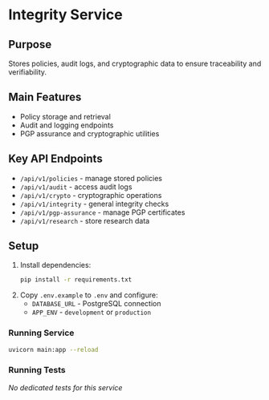 # Integrity Service

## Purpose
Stores policies, audit logs, and cryptographic data to ensure traceability and verifiability.

## Main Features
- Policy storage and retrieval
- Audit and logging endpoints
- PGP assurance and cryptographic utilities

## Key API Endpoints
- `/api/v1/policies` - manage stored policies
- `/api/v1/audit` - access audit logs
- `/api/v1/crypto` - cryptographic operations
- `/api/v1/integrity` - general integrity checks
- `/api/v1/pgp-assurance` - manage PGP certificates
- `/api/v1/research` - store research data

## Setup
1. Install dependencies:
   ```bash
   pip install -r requirements.txt
   ```
2. Copy `.env.example` to `.env` and configure:
   - `DATABASE_URL` - PostgreSQL connection
   - `APP_ENV` - `development` or `production`

### Running Service
```bash
uvicorn main:app --reload
```

### Running Tests
_No dedicated tests for this service_
